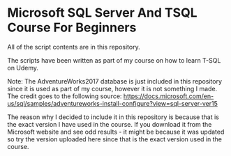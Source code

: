 # Microsoft SQL Server And TSQL Course For Beginners

All of the script contents are in this repository.

The scripts have been written as part of my course on how to learn T-SQL on Udemy.

Note: The AdventureWorks2017 database is just included in this repository since it is used as part of my course, however it is not something I made. The credit goes to the following source: https://docs.microsoft.com/en-us/sql/samples/adventureworks-install-configure?view=sql-server-ver15

The reason why I decided to include it in this repository is because that is the exact version I have used in the course. If you download it from the Microsoft website and see odd results - it might be because it was updated so try the version uploaded here since that is the exact version used in the course.

